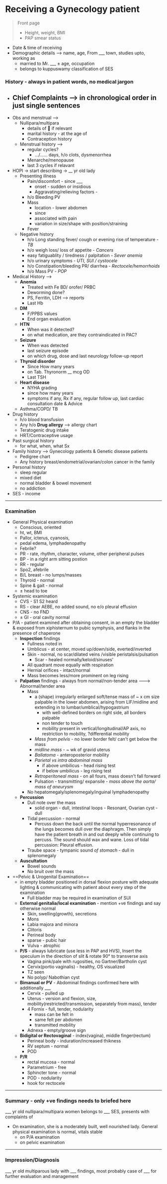 # Receiving a Gynecology patient

>  Front page
> - Height, weight, BMI 
> - PAP smear status

- Date & time of receiving
- Demographic details --> name, age, From ___ town, studies upto, working as
	- married to Mr. ___ ± age, occupation
	- belongs to kuppuswamy classification of SES

### History - always in patient words, no medical jargon
- Chief Complaints --> in chronological order in just single sentences 
	- 
- Obs and menstrual --> 
	- Nullipara/multipara
		- details of 🤰 if relevant
		- marital history - at the age of 
		- Contraception history
	- Menstrual history --> 
		- regular cycles?
			- .../...... days, h/o clots, dysmenorrhea 
		- Menarche/menopause
		- last 3 cycles if relavant
- HOPI → start describing -> __ yr old lady
	- Presenting illness
		- Pain/discomfort - since ___
			- onset - sudden or insidious
			- Aggravating/relieving factors - 
		- h/o Bleeding PV
		- Mass 
			- location - lower abdomen
			- since
			- associated with pain
			- variation in size/shape with position/straining 
		- Fever
	- Negative history
		- h/o  Long standing fever/ cough or evening rise of temperature - *TB*
		- h/o weigh loss/ loss of appetite - *Cancers*
		- easy fatiguablity / tiredness / palpitation - *Sever anemia*
		- h/o urinary symptoms - *UTI, SUI / cystocele*
		- h/o Constipation/bleeding PR/ diarrhea - *Rectocele/hemorrhoids*
		- h/o Mass PV - *POP*
- Medical History -->
	- **Anemia**
		- Treated with Fe BD/ orofer/ PRBC
		- Deworming done?
		- PS, Ferritin, LDH --> reports
		- Last Hb
	- **DM** 
		- F/PPBS values
		- End organ evaluation
	- **HTN**
		- When was it detected?
		- on what medication, are they contraindicated in PAC?
	- **Seizure**
		- When was detected
		- last seizure episode
		- on which drug, dose and last neurology follow-up report
	- **Thyroid disorder**
		- Since How many years
		- on Tab. Thyronorm \_\_ mcg OD
		- Last TSH
	- **Heart disease**
		- NYHA grading
		- since how many years
		- symptoms if any, Rx if any, regular follow up, last cardiac consultation date & Advice
	- Asthma/COPD/ TB
- Drug history 
	- h/o blood transfusion
	- Any h/o **Drug allergy** --> allergy chart
	- Teratogenic drug intake
	- HRT/Contraceptive usage
- Past surgical history 
	- for what, when, what Sx
- Family history --> Gynecology patients & Genetic disease patients
	- Pedigree chart
	- Any history breast/endometrial/ovarian/colon cancer in the family
- Personal history 
	- sleep regular
	- mixed diet
	- normal bladder & bowel movement
	- no addiction
- SES - income

----
### Examination
- General Physical examination
	- Conscious, oriented
	- ht, wt, BMI
	- Pallor,  icterus, cyanosis, 
	- pedal edema, lymphadenopathy
	- Febrile?
	- PR - rate, rhythm, character, volume, other peripheral pulses
	- BP - in a right arm sitting postion
	- RR - regular
	- Spo2, afebrile
	- B/L breast - no lumps/masses
	- Thyroid - normal 
	- Spine & gait - normal
	- ± head to toe
- Systemic examination
	- CVS - S1 S2 heard
	- RS - clear AEBE, no added sound, no e/o pleural effusion
	- CNS - no FND
	- ± GI - oral cavity normal
- P/A - patient examined after obtaining consent, in an empty the bladder & exposed from xiphisternum to pubic symphysis, and flanks in the presence of chaperone
	- **Inspection** findings
		- Fullness noted in 
		- Umblicus - at center, moved up/down/side, everted/inverted 
		- Skin - normal, no scar/dilated veins /visible peristalsis/pulsation
			- Scar - healed normally/keloid/sinuses' 
		- All quadrant move equally with respiration
		- Hernial orifices - intact/normal
		- Mass becomes less/more prominent on leg rising
	- **Palpation** findings - always from normal/non-tender area ---> Abnormal/tender area
		- Mass
			- a (shape) irregularly enlarged soft/tense mass of ~   x   cm size palpable in the lower abdomen, arising from LIF/midline and extending in to lumbar/umblical/hypogastrium 
				- with well-defined borders on right side, all borders palpable
				- non tender to touch 
				- mobility present in vertical/longitudinal/AP axis, no restriction to mobility, ?differential mobility
			- *Mass from pelvis* - no lower border felt/ can't get below the mass
			- *midline mass* - ~  wk of gravid uterus
			- *Ballatoma* - anteroposterior mobility
			- *Parietal vs intra abdominal mass*
				- if above umbilicus - head rising test
				- if below umbilicus - leg rising test
			- *Retroperitoneal mass* - on all fours, mass doesn't fall forward
			- Pulsation - transmitting/ expansile - *mass above the aorta/ mass of aneurysm*
		- No hepatomegaly/splenomegaly/inguinal lymphadenopathy
	- **Percussion**
		- Dull note over the mass
			- solid organ - dull, intestinal loops - Resonant, Ovarian cyst - dull
		- Tidal percussion - normal
			- Percuss down the back until the normal hyperresonance of the lungs becomes dull over the diaphragm. Then simply have the patient breath in and out deeply while continuing to percuss. The sound should wax and wane. Loss of tidal percussion: Pleural effusion.
		- Traube space - tympanic sound *of stomach* - dull in splenomegaly
	- **Auscultation**
		- Bowel sounds
		- No bruit over the mass
- ==Pelvic & Urogenital Examination==
	- in empty bladder positioned in dorsal flexion posture with adequate lighting & communicating with patient about every step of the examination
		- Full bladder may be required in examination of SUI
	- **External genitalia/local examination** - mention +ve findings and say otherwise normal
		- Skin, swelling(growth), secretions
		- Mons
		- Labia majora and minora
		- Clitoris
		- Perineal body
		- sparse - pubic hair
		- Vulva - atrophic
	- **P/S** - always lubricate (use less in PAP and HVS), Insert the speculum in the direction of slit & rotate 90° to transverse axis
		- Vagina pink/pale with rugosities, no Gartner/Bartholin cyst
		- Cervix(portio vaginalis) - healthy, OS visualized
		- TZ seen
		- No polyp/ Nabothian cyst
	- **Bimanual or PV** - Abdominal findings confirmed here with additionally ___
		- Cervix - pulled up
		- Uterus - version and flexion, size, mobility(restricted/transmission, separately from mass), tender
		- 4 Fornix - full, tender, nodularity
			- mass can be felt in 
			- same felt per abdomen
			- transmitted mobility 
		- Adnexa - empty/groove sign
	- **Bidigital or Rectovaginal** - index(vagina), middle finger(rectum)
		- Perineal body - induration/increased thikness
		- RV septum - normal
		- POD
	- **P/R**
		- rectal mucosa - normal
		- Parametrium - free
		- Sphincter tone - normal
		- POD - nodularity
		- hook for rectocele

---
### Summary - only +ve findings needs to briefed here
___ yr old nullipara/multipara women belongs to ___ SES, presents with complaints of 

- On examination, she is a moderately built, well nourished lady. General physical examination is normal, vitals stable
	- on P/A examination
	- on pelvic examination 


----------
### Impression/Diagnosis 
___ yr old multiparous lady with ___ findings, most probably case of ___ for further evaluation and management
